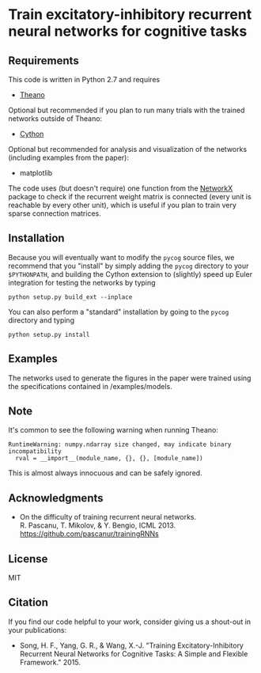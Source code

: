 # Train excitatory-inhibitory recurrent neural networks for cognitive tasks

## Requirements

This code is written in Python 2.7 and requires

* [Theano](http://deeplearning.net/software/theano/)

Optional but recommended if you plan to run many trials with the trained networks outside of Theano:

* [Cython](http://cython.org/)

Optional but recommended for analysis and visualization of the networks (including examples from the paper):

* matplotlib

The code uses (but doesn't require) one function from the [NetworkX](https://networkx.github.io/) package to check if the recurrent weight matrix is connected (every unit is reachable by every other unit), which is useful if you plan to train very sparse connection matrices.

## Installation

Because you will eventually want to modify the `pycog` source files, we recommend that you "install" by simply adding the `pycog` directory to your `$PYTHONPATH`, and building the Cython extension to (slightly) speed up Euler integration for testing the networks by typing

```
python setup.py build_ext --inplace
```

You can also perform a "standard" installation by going to the `pycog` directory and typing

```
python setup.py install
```

## Examples

The networks used to generate the figures in the paper were trained using the specifications contained in /examples/models.

## Note

It's common to see the following warning when running Theano:

```
RuntimeWarning: numpy.ndarray size changed, may indicate binary incompatibility
  rval = __import__(module_name, {}, {}, [module_name])
```

This is almost always innocuous and can be safely ignored.

## Acknowledgments

* On the difficulty of training recurrent neural networks.                                         
  R. Pascanu, T. Mikolov, & Y. Bengio, ICML 2013.                                                  
  https://github.com/pascanur/trainingRNNs

## License

MIT

## Citation

If you find our code helpful to your work, consider giving us a shout-out in your publications:

* Song, H. F., Yang, G. R., & Wang, X.-J. "Training Excitatory-Inhibitory Recurrent Neural Networks for Cognitive Tasks: A Simple and Flexible Framework." 2015.
